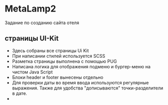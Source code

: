 # MetaLamp2 
Задание по созданию сайта отеля
## страницы UI-Kit
<ul>
  <li>Здесь собраны все страницы Ui Kit</li>
  <li>При написании стилей используется SCSS</li>
  <li>Разметка страницы выполнена с помощью PUG</li>
  <li>Написана логика для отображения подменю и бургер-меню на чистом Java Script</li>
  <li>Блоки header и footer вынесены отдельно</li>
  <li>Для проверки даты во время ввода используются регулярные выражения. Также для удобства "дописываются" точки-разделители в дате.</li>
  <li></li>
</ul>
